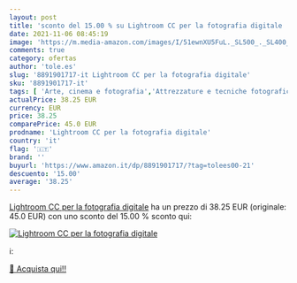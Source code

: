 ```yaml
---
layout: post
title: 'sconto del 15.00 % su Lightroom CC per la fotografia digitale  '
date: 2021-11-06 08:45:19
image: 'https://m.media-amazon.com/images/I/51ewnXU5FuL._SL500_._SL400_.jpg'
comments: true
category: ofertas
author: 'tole.es'
slug: '8891901717-it Lightroom CC per la fotografia digitale'
sku: '8891901717-it'
tags: [ 'Arte, cinema e fotografia','Attrezzature e tecniche fotografiche','Fotografia','Fotografia digitale','Informatica, Web e Digital Media','Libri','Multimedia e disegno grafico', ]
actualPrice: 38.25 EUR
currency: EUR
price: 38.25
comparePrice: 45.0 EUR
prodname: 'Lightroom CC per la fotografia digitale'
country: 'it'
flag: '🇮🇹'
brand: ''
buyurl: 'https://www.amazon.it/dp/8891901717/?tag=tolees00-21'
descuento: '15.00'
average: '38.25'
---
```


[Lightroom CC per la fotografia digitale](https://www.amazon.it/dp/8891901717/?tag=tolees00-21) ha un prezzo di 38.25 EUR (originale: 45.0 EUR) con uno sconto del 15.00 % sconto qui:

[![Lightroom CC per la fotografia digitale](https://m.media-amazon.com/images/I/51ewnXU5FuL._SL500_._SL400_.jpg)](https://www.amazon.it/dp/8891901717/?tag=tolees00-21)

ℹ️:


[🛒 Acquista qui!!](https://www.amazon.it/dp/8891901717/?tag=tolees00-21)
